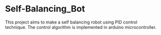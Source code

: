# Self-Balancing_Bot

This project aims to make a self balancing robot using PID control technique. The control algorithm is implemented in arduino microcontroller.
